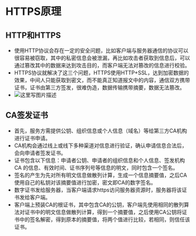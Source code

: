 # HTTPS原理


## HTTP和HTTPS

+ 使用HTTP协议会存在一定的安全问题，比如客户端与服务器通信的协议可以很容易被窃取，其中的私密信息会被泄漏，再比如攻击者获取到信息后，可以通过篡改其中的数据来达到攻击目的，而客户端无法对篡改的信息进行校验。
+ HTTPS协议就解决了这三个问题，HTTPS使用HTTP+SSL，达到加密数据的效果，中间人只能获取到密文，而不能真正知道报文中的内容，通信双方携带证书，证书由第三方签发，很难伪造，数据传输携带摘要，数据无法篡改。
+ ![这里写图片描述](https://dylanblog.oss-cn-beijing.aliyuncs.com/2019-01-06-the-process-of-HTTPS/20160812210802573)

## CA签发证书

+ 首先，服务方需提供公钥、组织信息或个人信息（域名）等给第三方CA机构进行证书申请。
+ CA机构会通过线上或线下多种渠道对信息进行验证，确认申请信息合法后，会向申请者签发证书。
+ 证书包含以下信息：申请者公钥、申请者的组织信息和个人信息、签发机构 CA 的信息、有效时间、证书序列号等信息的明文，同时包含一个签名。
+ 签名的产生为先对所有明文信息做散列计算，生成一个信息摘要值，之后CA使用自己的私钥对该摘要值进行加密，密文即CA的数字签名。
+ 数字证书发给服务器，当客户端请求https访问服务器资源时，服务器将该证书发给客户端。
+ 客户端上预装CA的根证书，其中包含CA的公钥，客户端先使用相同的散列算法对证书中的明文信息做散列计算，得到一个摘要值，之后使用CA公钥将证书中的签名解密，得到原本的摘要值，将两个值进行比较，若相同，则信任该证书。
